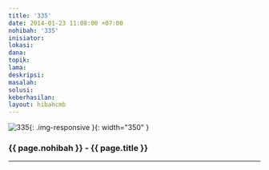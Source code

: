 ```yaml
---
title: '335'
date: 2014-01-23 11:08:00 +07:00
nohibah: '335'
inisiator: 
lokasi: 
dana: 
topik: 
lama: 
deskripsi: 
masalah: 
solusi: 
keberhasilan: 
layout: hibahcmb
---
```


![335](/static/img/hibahcmb/335.png){: .img-responsive }{: width="350" }

### {{ page.nohibah }} - {{ page.title }}

---
